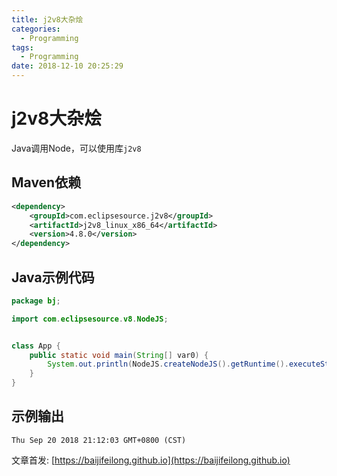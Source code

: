 ```yaml
---
title: j2v8大杂烩
categories:
  - Programming
tags:
  - Programming
date: 2018-12-10 20:25:29
---
```


# j2v8大杂烩

Java调用Node，可以使用库`j2v8`

## Maven依赖

```xml
<dependency>
    <groupId>com.eclipsesource.j2v8</groupId>
    <artifactId>j2v8_linux_x86_64</artifactId>
    <version>4.8.0</version>
</dependency>
```

<!--more-->

## Java示例代码

```java
package bj;

import com.eclipsesource.v8.NodeJS;


class App {
    public static void main(String[] var0) {
        System.out.println(NodeJS.createNodeJS().getRuntime().executeStringScript("new Date().toString()"));
    }
}
```

## 示例输出

```log
Thu Sep 20 2018 21:12:03 GMT+0800 (CST)
```

文章首发: [https://baijifeilong.github.io](https://baijifeilong.github.io)
